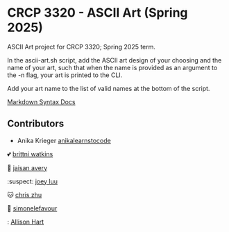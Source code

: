 # CRCP 3320 - ASCII Art (Spring 2025)

ASCII Art project for CRCP 3320; Spring 2025 term.

In the ascii-art.sh script, add the ASCII art design of your choosing and the name of your art, such that when the name is provided as an argument to the -n flag, your art is printed to the CLI.

Add your art name to the list of valid names at the bottom of the script.

[Markdown Syntax Docs](https://docs.github.com/en/get-started/writing-on-github/getting-started-with-writing-and-formatting-on-github/basic-writing-and-formatting-syntax)

## Contributors

- Anika Krieger [anikalearnstocode](https://github.com/anikalearnstocode)

:two_hearts: [brittni watkins](https://blwatkins.github.io/)

:teddy_bear: [jaisan avery](https://github.com/JaisanAvery)

:suspect: [joey luu](https://github.com/JavaGamer)

:cat: [chris zhu](http://github.com/chriszq)

:star2: [simonelefavour](http://github.com/simonelefavour)

: [Allison Hart](https://github.com/allisonhart18)
